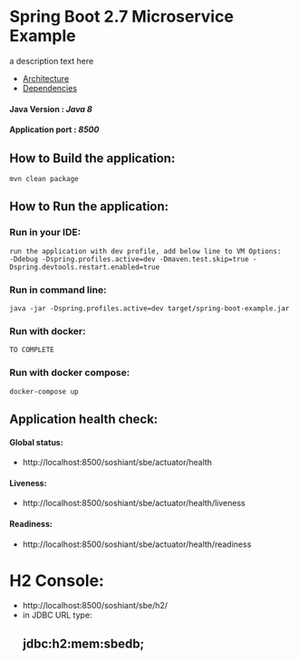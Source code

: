 

# Spring Boot 2.7 Microservice Example


a description text here



 - [Architecture](./ARCHITECTURE.md)
- [Dependencies](./DEPENDENCIES.md)

#### Java Version : ***Java 8***
#### Application port : ***8500***

## How to Build the application:

```
mvn clean package
```

## How to Run the application:


### Run in your IDE:

```
run the application with dev profile, add below line to VM Options:
-Ddebug -Dspring.profiles.active=dev -Dmaven.test.skip=true -Dspring.devtools.restart.enabled=true
```
### Run in command line:

```
java -jar -Dspring.profiles.active=dev target/spring-boot-example.jar
```

### Run with docker:

```
TO COMPLETE
```

### Run with docker compose:

```
docker-compose up
```

## Application health check:

#### Global status: 
- http://localhost:8500/soshiant/sbe/actuator/health

#### Liveness: 
- http://localhost:8500/soshiant/sbe/actuator/health/liveness

####  Readiness:
- http://localhost:8500/soshiant/sbe/actuator/health/readiness

#  H2 Console:
- http://localhost:8500/soshiant/sbe/h2/
- in JDBC URL type:  
    ## jdbc:h2:mem:sbedb; 

